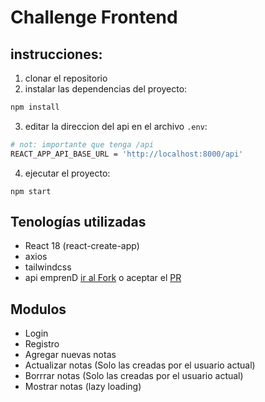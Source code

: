 # Challenge Frontend

## instrucciones:
1. clonar el repositorio
2. instalar las dependencias del proyecto:

```bash
npm install
```
3. editar la direccion del api en el archivo `.env`:
```bash
# not: importante que tenga /api
REACT_APP_API_BASE_URL = 'http://localhost:8000/api' 
```
4. ejecutar el proyecto:
```
npm start
```


## Tenologías utilizadas

- React 18 (react-create-app)
- axios 
- tailwindcss
- api emprenD [ir al Fork](https://github.com/luispastendev/emprend-api) o aceptar el [PR](https://github.com/fakereto/emprend-api/pull/37)

## Modulos

- Login
- Registro
- Agregar nuevas notas
- Actualizar notas (Solo las creadas por el usuario actual)
- Borrrar notas (Solo las creadas por el usuario actual)
- Mostrar notas (lazy loading)





